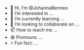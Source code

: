 - 👋 Hi, I’m @JohannaBermeo
- 👀 I’m interested in ...
- 🌱 I’m currently learning ...
- 💞️ I’m looking to collaborate on ...
- 📫 How to reach me ...
- 😄 Pronouns: ...
- ⚡ Fun fact: ...

<!---
JohannaBermeo/JohannaBermeo is a ✨ special ✨ repository because its `README.md` (this file) appears on your GitHub profile.
You can click the Preview link to take a look at your changes.
--->
